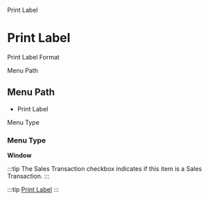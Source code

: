 
Print Label
# Print Label


Print Label Format

Menu Path
## Menu Path



- Print Label

Menu Type
### Menu Type

**Window**

:::tip
The Sales Transaction checkbox indicates if this item is a Sales Transaction.
:::

:::tip
[Print Label](functional-guide/window/window-print-label.md)
:::